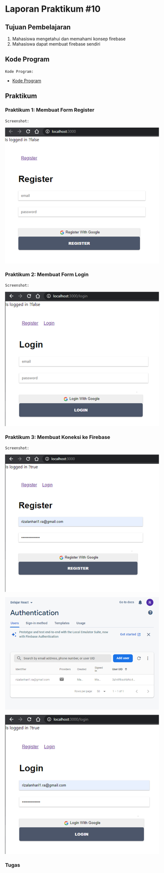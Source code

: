 # Laporan Praktikum #10

## Tujuan Pembelajaran

1. Mahasiswa mengetahui dan memahami konsep firebase
2. Mahasiswa dapat membuat firebase sendiri

## Kode Program

`Kode Program:`

* [Kode Program](../../src/10_firebase_reactjs/firebase-app)

## Praktikum

### Praktikum 1: Membuat Form Register

`Screenshot:`

![Form Register](img/Screenshot_1.png)

### Praktikum 2: Membuat Form Login

`Screenshot:`

![Form Login](img/Screenshot_2.png)

### Praktikum 3: Membuat Koneksi ke Firebase

`Screenshot:`

![Koneksi Firebase](img/Screenshot_3.png)

![Koneksi Firebase](img/Screenshot_4.png)

![Koneksi Firebase](img/Screenshot_5.png)

### Tugas
